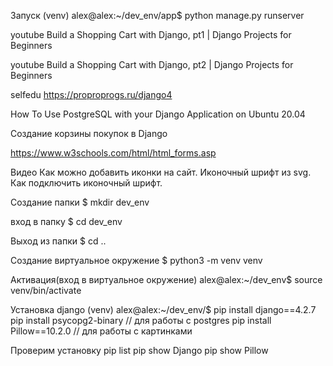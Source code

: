 Запуск
(venv) alex@alex:~/dev_env/app$ python manage.py runserver

youtube
Build a Shopping Cart with Django, pt1 | Django Projects for Beginners

youtube
Build a Shopping Cart with Django, pt2 | Django Projects for Beginners

selfedu
https://proproprogs.ru/django4

How To Use PostgreSQL with your Django Application on Ubuntu 20.04

Создание корзины покупок в Django

https://www.w3schools.com/html/html_forms.asp


Видео
Как можно добавить иконки на сайт. Иконочный шрифт из svg. Как подключить иконочный шрифт.

Создание папки 
$ mkdir  dev_env

вход в папку
$ cd dev_env

Выход из папки
$ cd ..

Создание виртуальное окружение
$ python3 -m venv venv

Активация(вход в виртуальное окружение)
alex@alex:~/dev_env$ source venv/bin/activate

Установка django
(venv) alex@alex:~/dev_env/$
pip install django==4.2.7
pip install psycopg2-binary  // для работы с postgres
pip install Pillow==10.2.0  // для работы с картинками

Проверим установку
pip list
pip show Django
pip show Pillow

